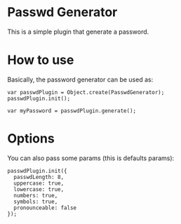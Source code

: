 Passwd Generator
==
This is a simple plugin that generate a password.

How to use
==
Basically, the password generator can be used as:

    var passwdPlugin = Object.create(PasswdGenerator);
    passwdPlugin.init();

    var myPassword = passwdPlugin.generate();

Options
=========
You can also pass some params (this is defaults params):

    passwdPlugin.init({
      passwdLength: 8,
      uppercase: true,
      lowercase: true,
      numbers: true,
      symbols: true,
      pronounceable: false
    });
